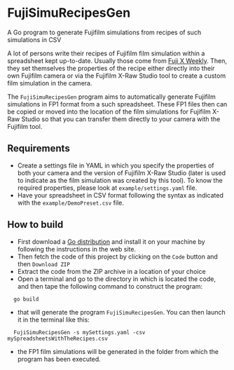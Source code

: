 # FujiSimuRecipesGen
A Go program to generate Fujifilm simulations from recipes of such simulations in CSV

A lot of persons write their recipes of Fujifilm film simulation within a spreadsheet kept up-to-date. Usually those come from 
[Fuji X Weekly](https://fujixweekly.com/). Then, they set themselves the properties of the recipe either directly into their own Fujifilm camera or
via the Fujifilm X-Raw Studio tool to create a custom film simulation in the camera.

The `FujiSimuRecipesGen` program aims to automatically generate Fujifilm simulations in FP1 format from a such spreadsheet. These FP1 files then can be 
copied or moved into the location of the film simulations for Fujifilm X-Raw Studio so that you can transfer them directly to your camera with the Fujifilm tool.

## Requirements

* Create a settings file in YAML in which you specify the properties of both your camera and the version of Fujifilm X-Raw Studio (later is used to indicate as 
the film simulation was created by this tool). To know the required properties, please look at `example/settings.yaml` file.
* Have your spreadsheet in CSV format following the syntax as indicated with the `example/DemoPreset.csv` file.

## How to build

* First download a [Go distribution](https://go.dev/dl/) and install it on your machine by following the instructions in the web site.
* Then fetch the code of this project by clicking on the `Code` button and then `Download ZIP`
* Extract the code from the ZIP archive in a location of your choice
* Open a terminal and go to the directory in which is located the code, and then tape the following command to construct the program:

```
  go build
```

* that will generate the program `FujiSimuRecipesGen`. You can then launch it in the terminal like this:

```
  FujiSimuRecipesGen -s mySettings.yaml -csv mySpreadsheetsWithTheRecipes.csv
```

* the FP1 film simulations will be generated in the folder from which the program has been executed.
